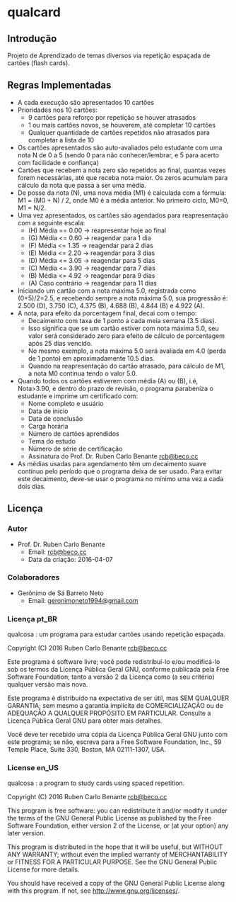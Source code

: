 # qualcard #

## Introdução ##

Projeto de Aprendizado de temas diversos via repetição espaçada de cartões (flash cards).

## Regras Implementadas ##

* A cada execução são apresentados 10 cartões
* Prioridades nos 10 cartões:
    - 9 cartões para reforço por repetição se houver atrasados
    - 1 ou mais cartões novos, se houverem, até completar 10 cartões
    - Qualquer quantidade de cartões repetidos não atrasados para completar a lista de 10
* Os cartões apresentados são auto-avaliados pelo estudante com uma nota N de 0 a 5 (sendo 0 para não conhecer/lembrar, e 5 para acerto com facilidade e confiança)
* Cartões que recebem a nota zero são repetidos ao final, quantas vezes forem necessárias, até que receba nota maior. Os zeros acumulam para cálculo da nota que passa a ser uma média.
* De posse da nota (N), uma nova média (M1) é calculada com a fórmula: M1 = (M0 + N) / 2, onde M0 é a média anterior. No primeiro ciclo, M0=0, M1 = N/2.
* Uma vez apresentados, os cartões são agendados para reapresentação com a seguinte escala:
    - (H) Média == 0.00   -> reapresentar hoje ao final
    - (G) Média <= 0.60   -> reagendar para  1 dia
    - (F) Média <= 1.35   -> reagendar para  2 dias
    - (E) Média <= 2.20   -> reagendar para  3 dias
    - (D) Média <= 3.05   -> reagendar para  5 dias
    - (C) Média <= 3.90   -> reagendar para  7 dias
    - (B) Média <= 4.92   -> reagendar para  9 dias
    - (A) Caso contrário  -> reagendar para 11 dias
* Iniciando um cartão com a nota máxima 5.0, registrada como (0+5)/2=2.5, e recebendo sempre a nota máxima 5.0, sua progressão é: 2.500 (D), 3.750 (C), 4.375 (B), 4.688 (B), 4.844 (B) e 4.922 (A).
* A nota, para efeito da porcentagem final, decai com o tempo:
    - Decaimento com taxa de 1 ponto a cada meia semana (3.5 dias).
    - Isso significa que se um cartão estiver com nota máxima 5.0, seu valor será considerado zero para efeito de cálculo de porcentagem após 25 dias vencido.
    - No mesmo exemplo, a nota máxima 5.0 será avaliada em 4.0 (perda de 1 ponto) em aproximadamente 10.5 dias.
    - Quando na reapresentação do cartão atrasado, para cálculo de M1, a nota M0 continua tendo o valor 5.0.
* Quando todos os cartões estiverem com média (A) ou (B), i.é, Nota>3.90, e dentro do prazo de revisão, o programa parabeniza o estudante e imprime um certificado com:
    - Nome completo e usuário
    - Data de início
    - Data de conclusão
    - Carga horária
    - Número de cartões aprendidos
    - Tema do estudo
    - Número de série de certificação
    - Assinatura do Prof. Dr. Ruben Carlo Benante <rcb@beco.cc>
* As médias usadas para agendamento têm um decaimento suave contínuo pelo período que o programa deixa de ser usado. Para evitar este decaimento, deve-se usar o programa no mínimo uma vez a cada dois dias.

## Licença ##

### Autor ###

* Prof. Dr. Ruben Carlo Benante
    - Email: <rcb@beco.cc>
    - Data da criação: 2016-04-07

### Colaboradores ###

* Gerônimo de Sá Barreto Neto
    - Email: <geronimoneto1994@gmail.com>

### Licença pt\_BR ###

qualcosa : um programa para estudar cartões usando repetição espaçada.

Copyright (C) 2016 Ruben Carlo Benante <rcb@beco.cc>

Este programa é software livre; você pode redistribuí-lo e/ou
modificá-lo sob os termos da Licença Pública Geral GNU, conforme
publicada pela Free Software Foundation; tanto a versão 2 da
Licença como (a seu critério) qualquer versão mais nova.

Este programa é distribuído na expectativa de ser útil, mas SEM
QUALQUER GARANTIA; sem mesmo a garantia implícita de
COMERCIALIZAÇÃO ou de ADEQUAÇÃO A QUALQUER PROPÓSITO EM
PARTICULAR. Consulte a Licença Pública Geral GNU para obter mais
detalhes.

Você deve ter recebido uma cópia da Licença Pública Geral GNU
junto com este programa; se não, escreva para a Free Software
Foundation, Inc., 59 Temple Place, Suite 330, Boston, MA
02111-1307, USA.

### License en\_US ###

qualcosa : a program to study cards using spaced repetition.

Copyright (C) 2016 Ruben Carlo Benante <rcb@beco.cc>

This program is free software: you can redistribute it and/or modify
it under the terms of the GNU General Public License as published by
the Free Software Foundation, either version 2 of the License, or
(at your option) any later version.

This program is distributed in the hope that it will be useful,
but WITHOUT ANY WARRANTY; without even the implied warranty of
MERCHANTABILITY or FITNESS FOR A PARTICULAR PURPOSE.  See the
GNU General Public License for more details.

You should have received a copy of the GNU General Public License
along with this program.  If not, see <http://www.gnu.org/licenses/>.

